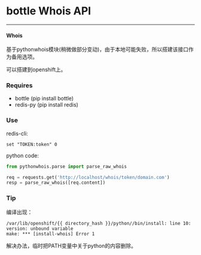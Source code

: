 bottle Whois API
==================
------------------

#### Whois ####

基于pythonwhois模块(稍微做部分变动)，由于本地可能失败，所以搭建该接口作为备用选项。

可以搭建到openshift上。


### Requires ###

* bottle (pip install bottle)
* redis-py (pip install redis)


### Use ###
redis-cli:
``` shell 
set "TOKEN:token" 0
```

python code:
``` python
from pythonwhois.parse import parse_raw_whois

req = requests.get('http://localhost/whois/token/domain.com') 
resp = parse_raw_whois([req.content])

```

### Tip ###

编译出现：
```
/var/lib/openshift/{{ directory_hash }}/python//bin/install: line 10: version: unbound variable
make: *** [install-whois] Error 1
```
解决办法，临时把PATH变量中关于python的内容删除。
